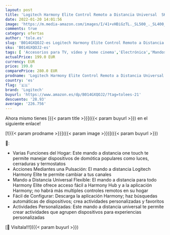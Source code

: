 ```yaml
---
layout: post
title: 'Logitech Harmony Elite Control Remoto a Distancia Universal  SKY  Apple TV  Roku  Sonos y Smart Home  Fácil Configuración  App y Hub  LG/Samsung/Sony/Hisense/Xbox/PS4  Negro'
date: 2022-01-20 14:01:56
image: 'https://m.media-amazon.com/images/I/41+vHBiGzTL._SL500_._SL400_.jpg'
comments: true
category: ofertas
author: 'tole.es'
slug: 'B014GXQOJ2-es Logitech Harmony Elite Control Remoto a Distancia...'
sku: 'B014GXQOJ2-es'
tags: [ 'Accesorios para TV, vídeo y home cinema','Electrónica','Mandos a distancia','TV, vídeo y home cinema','apple','logitech', ]
actualPrice: 199.0 EUR
currency: EUR
price: 199.0
comparePrice: 280.0 EUR
prodname: 'Logitech Harmony Elite Control Remoto a Distancia Universal  SKY  Apple TV  Roku  Sonos y Smart Home  Fácil Configuración  App y Hub  LG/Samsung/Sony/Hisense/Xbox/PS4  Negro'
country: 'es'
flag: '🇪🇸'
brand: 'Logitech'
buyurl: 'https://www.amazon.es/dp/B014GXQOJ2/?tag=tolees-21'
descuento: '28.93'
average: '226.756'
---
```


Ahora mismo tienes [{{< param title >}}]({{< param buyurl >}}) en el siguiente enlace!

[![{{< param prodname >}}]({{< param image >}})]({{< param buyurl >}})

🔎:

- Varias Funciones del Hogar: Este mando a distancia one touch te permite manejar dispositivos de domótica populares como luces, cerraduras y termostatos
- Acciones Mediantes una Pulsación: El mando a distancia Logitech Harmony Elite te permite cambiar a tus canales
- Mando a Distancia Universal Flexible: El mando a distancia para todo Harmony Elite ofrece acceso fácil a Harmony Hub y a la aplicación Harmony; no habrá más multiples controles remotos en su hogar
- Fácil de Configurar: Descarga la aplicación Harmony; haz búsquedas automáticas de dispositivos; crea actividades personalizadas y favoritos
- Actividades Personalizadas: Este mando a distancia universal te permite crear actividades que agrupen dispositivos para experiencias personalizadas

[🛒 Visítala!!!]({{< param buyurl >}})
